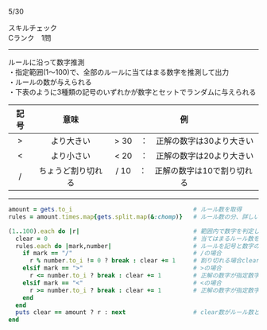 5/30
  
スキルチェック  
Cランク　1問  
  
-------------------------------------------
ルールに沿って数字推測  
・指定範囲(1〜100)で、全部のルールに当てはまる数字を推測して出力  
・ルールの数が与えられる  
・下表のように3種類の記号のいずれかが数字とセットでランダムに与えられる  
  
| 記号 | 意味 | 例 |
|:-----------:|:------------:|:------------:|
| > | より大きい | > 30　：　正解の数字は30より大きい |
| < | より小さい | < 20　：　正解の数字は20より大きい |
| / | ちょうど割り切れる |  / 10　：　正解の数字は10で割り切れる |
  
-------------------------------------------
  
```ruby
amount = gets.to_i                                  # ルール数を取得
rules = amount.times.map{gets.split.map(&:chomp)}   # ルール数の分、詳しい内容を取得

(1..100).each do |r|                                # 範囲内で数字を判定していく
  clear = 0                                         # 当てはまるルール数を記録
  rules.each do |mark,number|                       # ルールを記号と数字のセットで判定していく
    if mark == "/"                                  # /の場合
      r % number.to_i != 0 ? break : clear += 1     # 割り切れる場合clear + 1
    elsif mark == ">"                               # >の場合
      r <= number.to_i ? break : clear += 1         # 正解の数字が指定数字より大きい場合clear + 1
    elsif mark == "<"                               # <の場合
      r >= number.to_i ? break : clear += 1         # 正解の数字が指定数字より小さい場合clear + 1
    end
  end
  puts clear == amount ? r : next                   # clear数がルール数と一致した場合、正解だと判断して数字を出力、そうでない場合次の数字判断に移る
end
```
